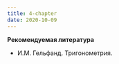 ```yaml
---
title: 4-chapter
date: 2020-10-09
---
```


**Рекомендуемая литература**

- И.М. Гельфанд. Тригонометрия.